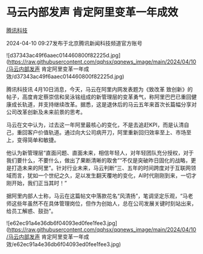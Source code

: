 # 马云内部发声 肯定阿里变革一年成效

[](https://news.qq.com/omn/author/8QMZ3XxU64wZuTw%3D)

[腾讯科技](https://news.qq.com/omn/author/8QMZ3XxU64wZuTw%3D)

2024-04-10 09:27发布于北京腾讯新闻科技频道官方账号

![d37343ac49f6aaec014460800f82225d.jpg](https://raw.githubusercontent.com/qqhsx/qqnews_image/main/2024/04/10/马云内部发声 肯定阿里变革一年成效/d37343ac49f6aaec014460800f82225d.jpg)

腾讯科技讯 4月10日消息，今天，马云在阿里内网发表题为《致改革
致创新》的帖子，高度肯定蔡崇信和吴泳铭组成的新管理层的变革勇气，称阿里巴巴已重回健康成长轨道，并支持继续改革。据悉，这是退休后的马云五年来首次长篇幅分享对公司改革创新及未来前景的思考。

马云在文中认为，过去这一年阿里最核心的变化，不是去追赶KPI，而是认清自己，重回客户价值轨道。通过向大公司病开刀，阿里重新回归效率至上、市场至上，变得简单和敏捷。

他认为新管理层“直面问题、直面未来，相信年轻人，对年轻团队充分授权，对于我们要什么，不要什么，做出了果断清晰的取舍”“不仅是突破昨日固化的战略，更是打造未来的阿里”。针对行业未来，马云判断“三、五年的时间跨度对于互联网领域而言，犹如一个世纪之久，足以发生翻天覆地的变化，AI时代刚刚到来，一切才刚开始，我们正当其时！”

据阿里内部人士称，马云在这篇帖文中落款花名“风清扬”，笔调坚定乐观，“马老师这些年虽然不在具体管理岗位，但作为创始人，总在公司发展关键时刻站出来，给员工解惑、鼓劲”。

![e62ec91a4e36db6f04093ed0fee1fee3.jpg](https://raw.githubusercontent.com/qqhsx/qqnews_image/main/2024/04/10/马云内部发声 肯定阿里变革一年成效/e62ec91a4e36db6f04093ed0fee1fee3.jpg)

